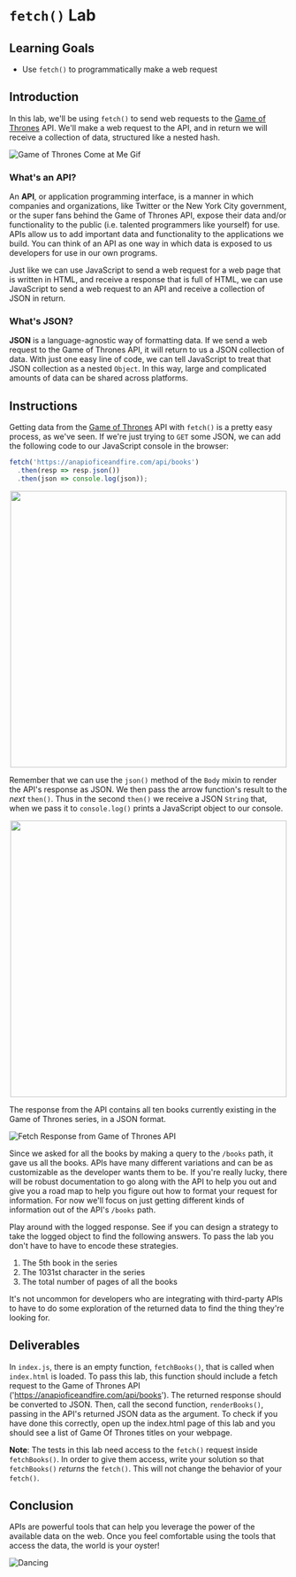 # `fetch()` Lab

## Learning Goals

- Use `fetch()` to programmatically make a web request

## Introduction

In this lab, we'll be using `fetch()` to send web requests to
the [Game of Thrones][GoT] API. We'll make a web request to the API, and in
return we will receive a collection of data, structured like a nested hash.

![Game of Thrones Come at Me Gif](https://curriculum-content.s3.amazonaws.com/fewpjs/fewpjs-fetch-lab/got-comeatme.gif)

### What's an API?

An **API**, or application programming interface, is a manner in which companies
and organizations, like Twitter or the New York City government, or the super
fans behind the Game of Thrones API, expose their data and/or functionality to
the public (i.e. talented programmers like yourself) for use. APIs allow us to
add important data and functionality to the applications we build. You can think
of an API as one way in which data is exposed to us developers for use in our
own programs.

Just like we can use JavaScript to send a web request for a web page that is
written in HTML, and receive a response that is full of HTML, we can use
JavaScript to send a web request to an API and receive a collection of JSON in
return.

### What's JSON?

**JSON** is a language-agnostic way of formatting data. If we send a web request
to the Game of Thrones API, it will return to us a JSON collection of data. With
just one easy line of code, we can tell JavaScript to treat that JSON collection
as a nested `Object`. In this way, large and complicated amounts of data can be
shared across platforms.

## Instructions

Getting data from the [Game of Thrones][GoT] API with `fetch()` is a pretty easy
process, as we've seen. If we're just trying to `GET` some JSON, we can add the
following code to our JavaScript console in the browser:

```js
fetch('https://anapioficeandfire.com/api/books')
  .then(resp => resp.json())
  .then(json => console.log(json));
```
<p align="center">
  <img src="https://curriculum-content.s3.amazonaws.com/fewpjs/fewpjs-fetch-lab/Image_25_AsynchronousJavaScript.png" width="500">
</p>

Remember that we can use the `json()` method of the `Body` mixin to render the
API's response as JSON. We then pass the arrow function's result to the _next_
`then()`. Thus in the second `then()` we receive a JSON `String` that, when we
pass it to `console.log()` prints a JavaScript object to our console.

<p align="center">
  <img src="https://curriculum-content.s3.amazonaws.com/fewpjs/fewpjs-fetch-lab/Image_26_FullAsynchronousJavaScript.png" width="500">
</p>

The response from the API contains all ten books currently existing in the Game
of Thrones series, in a JSON format.

![Fetch Response from Game of Thrones API](https://curriculum-content.s3.amazonaws.com/web-development/js/ajax/fetch_lab_promises_response.png)

Since we asked for all the books by making a query to the `/books` path, it
gave us all the books.  APIs have many different variations and can be as
customizable as the developer wants them to be. If you're really lucky, there
will be robust documentation to go along with the API to help you out and give
you a road map to help you figure out how to format your request for
information. For now we'll focus on just getting different kinds of information
out of the API's `/books` path.

Play around with the logged response. See if you can design a strategy to take
the logged object to find the following answers. To pass the lab you don't have
to have to encode these strategies.

1. The 5th book in the series
2. The 1031st character in the series
3. The total number of pages of all the books

It's not uncommon for developers who are integrating with third-party APIs to
have to do some exploration of the returned data to find the thing they're
looking for.


## Deliverables

In `index.js`, there is an empty function, `fetchBooks()`, that is called when
`index.html` is loaded. To pass this lab, this function should include a fetch
request to the Game of Thrones API ('https://anapioficeandfire.com/api/books').
The returned response should be converted to JSON. Then, call the second function,
`renderBooks()`, passing in the API's returned JSON data as the argument. To
check if you have done this correctly, open up the index.html page of this lab
and you should see a list of Game Of Thrones titles on your webpage.

**Note**: The tests in this lab need access to the `fetch()` request inside
`fetchBooks()`. In order to give them access, write your solution so that
`fetchBooks()` _returns_ the `fetch()`. This will not change the behavior of
your `fetch()`.

## Conclusion

APIs are powerful tools that can help you leverage the power of the available
data on the web. Once you feel comfortable using the tools that access the data,
the world is your oyster!

![Dancing](https://curriculum-content.s3.amazonaws.com/fewpjs/fewpjs-fetch-lab/got-dancing.gif)

[GoT]: https://anapioficeandfire.com/

